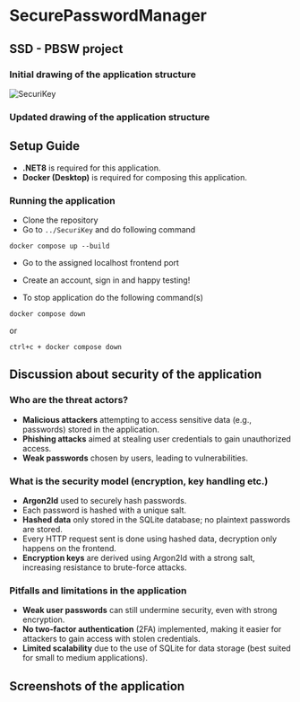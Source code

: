 # SecurePasswordManager
## SSD - PBSW project

### Initial drawing of the application structure
![SecuriKey](https://github.com/user-attachments/assets/b55158a8-cd8b-4501-89f4-2ebd416adba1)

### Updated drawing of the application structure


## Setup Guide
- **.NET8** is required for this application.
- **Docker (Desktop)** is required for composing this application.

### Running the application
- Clone the repository
- Go to `../SecuriKey` and do following command
```
docker compose up --build
```
- Go to the assigned localhost frontend port
- Create an account, sign in and happy testing!

- To stop application do the following command(s)
```
docker compose down
```
or
```
ctrl+c + docker compose down
```

## Discussion about security of the application

### Who are the threat actors?
- **Malicious attackers** attempting to access sensitive data (e.g., passwords) stored in the application.
- **Phishing attacks** aimed at stealing user credentials to gain unauthorized access.
- **Weak passwords** chosen by users, leading to vulnerabilities.

### What is the security model (encryption, key handling etc.)
- **Argon2Id** used to securely hash passwords.
- Each password is hashed with a unique salt.
- **Hashed data** only stored in the SQLite database; no plaintext passwords are stored.
- Every HTTP request sent is done using hashed data, decryption only happens on the frontend.
- **Encryption keys** are derived using Argon2Id with a strong salt, increasing resistance to brute-force attacks.

### Pitfalls and limitations in the application
- **Weak user passwords** can still undermine security, even with strong encryption.
- **No two-factor authentication** (2FA) implemented, making it easier for attackers to gain access with stolen credentials.
- **Limited scalability** due to the use of SQLite for data storage (best suited for small to medium applications).

## Screenshots of the application

